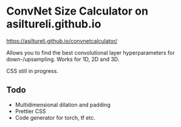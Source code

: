 # ConvNet Size Calculator on asiltureli.github.io

  https://asiltureli.github.io/convnetcalculator/

Allows you to find the best convolutional layer hyperparameters for down-/upsampling. Works for 1D, 2D and 3D.   
  
CSS still in progress.

## Todo
- Multidimensional dilation and padding
- Prettier CSS
- Code generator for torch, tf etc.
